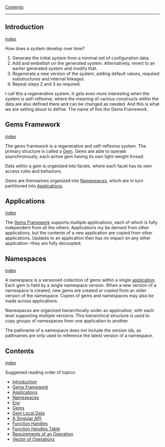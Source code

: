 [Contents](../../Topics/Contents.md)

---

## Introduction
[index](../../Topics/Introduction.md)

How does a system develop over time?

1. Generate the initial system from a minimal set of configuration data.
2. Add and embellish on the generated system. Alternatively, revert to an earlier generated system and modify that.
3. Regenerate a new version of the system, adding default values, required substructures and internal linkages.
4. Repeat steps 2 and 3 as required.

I call this a regenerative system. It gets even more interesting when the system is self-reflexive, where the meaning of various constructs within the data are also defined there and can be changed as needed. And this is what we are setting about to define. The name of this the Gems Framework.

## Gems Framework
[index](../../Topics/Gems%20Framework.md)

The gems framework is a regenerative and self-reflexive system. The primary structure is called a [Gem](../../Topics/Gems.md). Gems are able to operate asynchronously, each active gem having its own light-weight thread.

Data within a gem is organized into facets, where each facet has its own access rules and behaviors.

Gems are themselves organized into [Namespaces](../../Topics/Namespaces.md), which are in turn partitioned into [Applications](../../Topics/Applications.md).

## Applications
[index](../04/April-25-2022.md)

The [Gems Framework](../../Topics/Gems%20Framework.md) supports multiple applications, each of which is fully independent from all the others. Applications my be derived from other applications, but the contents of a new application are copied from other applications. Updates to an application then has no impact on any other application--they are fully decoupled.

## Namespaces
[index](../../Topics/Namespaces.md)

A namespace is a versioned collection of gems within a single [application](../../Topics/Applications.md). Each gem is held by a single namespace version. When a new version of a namespace is created, new gems are created or copied from an older version of the namespace. Copies of gems and namespaces may also be made across applications.

Namespaces are organized hierarchically under an application, with each level supporting multiple versions. This hierarchical structure is used to copy groups of namespaces from one application to another.

The pathname of a namespace does not include the version ids, as pathnames are only used to reference the latest version of a namespace.

## Contents
[index](../../Topics/Contents.md)

Suggested reading order of topics:

- [Introduction](../../Topics/Introduction.md)
- [Gems Framework](../../Topics/Gems%20Framework.md)
- [Applications](../../Topics/Applications.md)
- [Namespaces](../../Topics/Namespaces.md)
- [Env](Topics/Env.md)
- [Gems](Topics/Gems.md)
- [Gem Local Data](Topics/Gem%20Local%20Data.md)
- [A Singular API](Topics/A%20Singular%20API.md)
- [Function Handles](Topics/Function%20Handles.md)
- [Function Handles Table](Topics/Function%20Handles%20Table.md)
- [Requirements of an Operation](Topics/Requirements%20of%20an%20Operation.md)
- [Vector of Operations](../../Topics/Vector%20of%20Operations.md)

